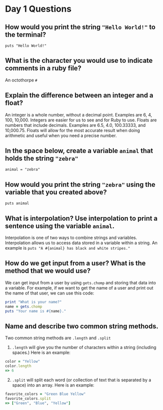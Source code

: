 # Day 1 Questions

## How would you print the string `"Hello World!"` to the terminal?

`puts "Hello World!"`

## What is the character you would use to indicate comments in a ruby file?

An octothorpe `#`

## Explain the difference between an integer and a float?

An integer is a whole number, without a decimal point. Examples are 6, 4, 100, 10,000. Integers are easier for us to see and for Ruby to use. Floats are numbers that include decimals. Examples are 6.5, 4.0, 100.33333, and 10,000.75. Floats will allow for the most accurate result when doing arithmetic and useful when you need a precise number.  

## In the space below, create a variable `animal` that holds the string `"zebra"`

`animal = "zebra"`

## How would you print the string `"zebra"` using the variable that you created above?

`puts animal`

## What is interpolation? Use interpolation to print a sentence using the variable `animal`.

Interpolation is one of two ways to combine strings and variables. Interpolation allows us to access data stored in a variable within a string. An example is `puts "A #{animal} has black and white stripes."`

## How do we get input from a user? What is the method that we would use?

We can get input from a user by using `gets.chomp` and storing that data into a variable. For example, if we want to get the name of a user and print out the name of that user, we can use this code:

```ruby
print "What is your name?"
name = gets.chomp
puts "Your name is #{name}."
```

## Name and describe two common string methods.

Two common string methods are `.length` and `.split`
1. `.length` will give you the number of characters within a string (including spaces.) Here is an example:
```ruby
color = "Yellow"
color.length
=> 6
```
2. `.split` will split each word (or collection of text that is separated by a space) into an array. Here is an example:
```ruby
favorite_colors = "Green Blue Yellow"
favorite_colors.split
=> ["Green", "Blue", "Yellow"]
